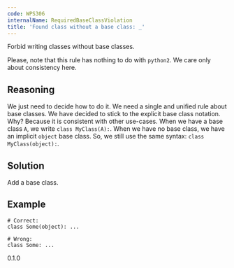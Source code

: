 ```yaml
---
code: WPS306
internalName: RequiredBaseClassViolation
title: 'Found class without a base class: _'
---
```


Forbid writing classes without base classes.

Please, note that this rule has nothing to do with `python2`. We care
only about consistency here.

## Reasoning
We just need to decide how to do it. We need a single and unified
rule about base classes. We have decided to stick to the explicit
base class notation. Why? Because it is consistent with other
use-cases. When we have a base class `A`, we write `class
MyClass(A):`. When we have no base class, we have an implicit
`object` base class. So, we still use the same syntax: `class
MyClass(object):`.

## Solution
Add a base class.

## Example

    # Correct:
    class Some(object): ...
    
    # Wrong:
    class Some: ...

<div class="versionadded">

0.1.0

</div>